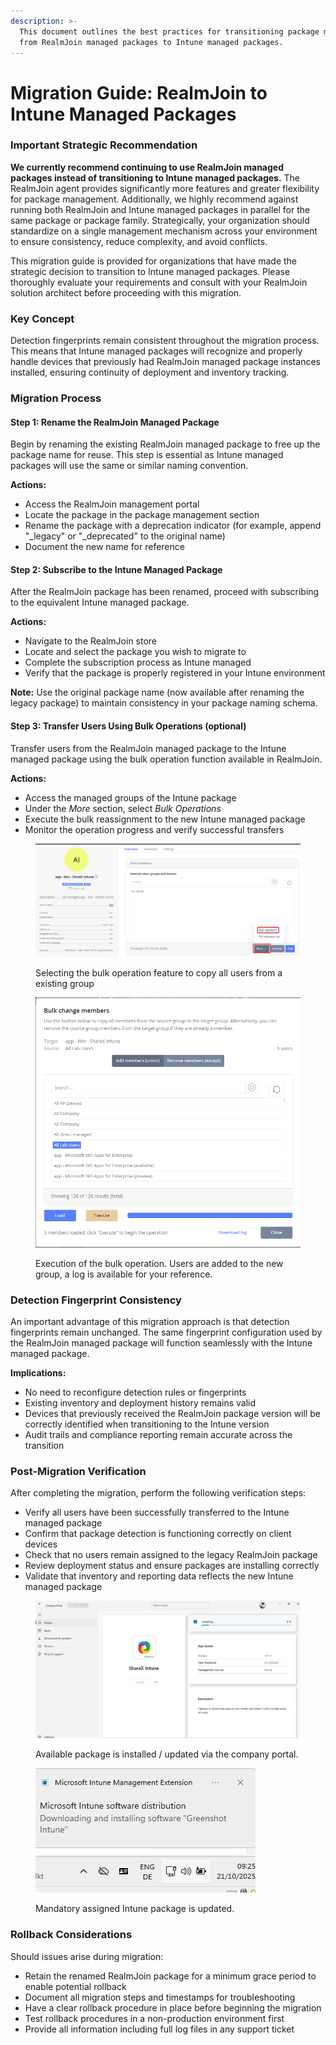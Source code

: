 ```yaml
---
description: >-
  This document outlines the best practices for transitioning package management
  from RealmJoin managed packages to Intune managed packages.
---
```


# Migration Guide: RealmJoin to Intune Managed Packages

### Important Strategic Recommendation

**We currently recommend continuing to use RealmJoin managed packages instead of transitioning to Intune managed packages.** The RealmJoin agent provides significantly more features and greater flexibility for package management. Additionally, we highly recommend against running both RealmJoin and Intune managed packages in parallel for the same package or package family. Strategically, your organization should standardize on a single management mechanism across your environment to ensure consistency, reduce complexity, and avoid conflicts.

This migration guide is provided for organizations that have made the strategic decision to transition to Intune managed packages. Please thoroughly evaluate your requirements and consult with your RealmJoin solution architect before proceeding with this migration.

### Key Concept

Detection fingerprints remain consistent throughout the migration process. This means that Intune managed packages will recognize and properly handle devices that previously had RealmJoin managed package instances installed, ensuring continuity of deployment and inventory tracking.

### Migration Process

#### Step 1: Rename the RealmJoin Managed Package

Begin by renaming the existing RealmJoin managed package to free up the package name for reuse. This step is essential as Intune managed packages will use the same or similar naming convention.

**Actions:**

* Access the RealmJoin management portal
* Locate the package in the package management section
* Rename the package with a deprecation indicator (for example, append "\_legacy" or "\_deprecated" to the original name)
* Document the new name for reference

#### Step 2: Subscribe to the Intune Managed Package

After the RealmJoin package has been renamed, proceed with subscribing to the equivalent Intune managed package.

**Actions:**

* Navigate to the RealmJoin store
* Locate and select the package you wish to migrate to
* Complete the subscription process as Intune managed
* Verify that the package is properly registered in your Intune environment

**Note:** Use the original package name (now available after renaming the legacy package) to maintain consistency in your package naming schema.

#### Step 3: Transfer Users Using Bulk Operations (optional)

Transfer users from the RealmJoin managed package to the Intune managed package using the bulk operation function available in RealmJoin.&#x20;

**Actions:**

* Access the managed groups of the Intune package
* Under the _More_ section, select _Bulk Operations_
* Execute the bulk reassignment to the new Intune managed package
* Monitor the operation progress and verify successful transfers

<div><figure><img src="../../.gitbook/assets/25-10-21-11_28_41_msedge.png" alt="Selecting the bulk operation feature to copy all users from a existing group"><figcaption><p>Selecting the bulk operation feature to copy all users from a existing group</p></figcaption></figure> <figure><img src="../../.gitbook/assets/25-10-21-11_28_58_msedge.png" alt="Execution of the bulk operation. Users are added to the new group, a log is available for your reference."><figcaption><p>Execution of the bulk operation. Users are added to the new group, a log is available for your reference.</p></figcaption></figure></div>



### Detection Fingerprint Consistency

An important advantage of this migration approach is that detection fingerprints remain unchanged. The same fingerprint configuration used by the RealmJoin managed package will function seamlessly with the Intune managed package.

**Implications:**

* No need to reconfigure detection rules or fingerprints
* Existing inventory and deployment history remains valid
* Devices that previously received the RealmJoin package version will be correctly identified when transitioning to the Intune version
* Audit trails and compliance reporting remain accurate across the transition

### Post-Migration Verification

After completing the migration, perform the following verification steps:

* Verify all users have been successfully transferred to the Intune managed package
* Confirm that package detection is functioning correctly on client devices
* Check that no users remain assigned to the legacy RealmJoin package
* Review deployment status and ensure packages are installing correctly
* Validate that inventory and reporting data reflects the new Intune managed package

<figure><img src="../../.gitbook/assets/25-10-21-09_24_05_vmconnect.png" alt=""><figcaption><p>Available package is installed / updated via the company portal.</p></figcaption></figure>

<figure><img src="../../.gitbook/assets/25-10-21-09_25_52_vmconnect.png" alt=""><figcaption><p>Mandatory assigned Intune package is updated. </p></figcaption></figure>

### Rollback Considerations

Should issues arise during migration:

* Retain the renamed RealmJoin package for a minimum grace period to enable potential rollback
* Document all migration steps and timestamps for troubleshooting
* Have a clear rollback procedure in place before beginning the migration
* Test rollback procedures in a non-production environment first
* Provide all information including full log files in any support ticket

